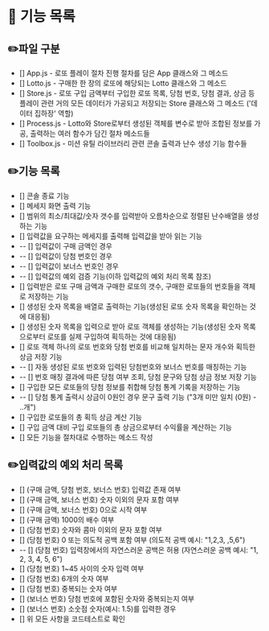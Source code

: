 # 🚀 기능 목록

## ✏️파일 구분

- [] App.js - 로또 플레이 절차 진행 절차를 담은 App 클래스와 그 메소드
- [] Lotto.js - 구매한 한 장의 로또에 해당되는 Lotto 클래스와 그 메소드
- [] Store.js - 로또 구입 금액부터 구입한 로또 목록, 당첨 번호, 당첨 결과, 상금 등 플레이 관련 거의 모든 데이터가 가공되고 저장되는 Store 클래스와 그 메소드 ('데이터 집하장' 역할)
- [] Process.js - Lotto와 Store로부터 생성된 객체를 변수로 받아 조합된 정보를 가공, 출력하는 여러 함수가 담긴 절차 메소드들
- [] Toolbox.js - 미션 유틸 라이브러리 관련 콘솔 출력과 난수 생성 기능 함수들

## ✏️기능 목록

- [] 콘솔 종료 기능
- [] 메세지 화면 출력 기능
- [] 범위의 최소/최대값/숫자 갯수를 입력받아 오름차순으로 정렬된 난수배열을 생성하는 기능
- [] 입력값을 요구하는 메세지를 출력해 입력값을 받아 읽는 기능
- -- [] 입력값이 구매 금액인 경우
- -- [] 입력값이 당첨 번호인 경우
- -- [] 입력값이 보너스 번호인 경우
- -- [] 입력값의 예외 검증 기능(이하 입력값의 예외 처리 목록 참조)
- [] 입력받은 로또 구매 금액과 구매한 로또의 갯수, 구매한 로또들의 번호들을 객체로 저장하는 기능
- [] 생성된 숫자 목록을 배열로 출력하는 기능(생성된 로또 숫자 목록을 확인하는 것에 대응됨)
- [] 생성된 숫자 목록을 입력으로 받아 로또 객체를 생성하는 기능(생성된 숫자 목록으로부터 로또를 실제 구입하여 획득하는 것에 대응됨)
- [] 로또 객체 하나의 로또 번호와 당첨 번호를 비교해 일치하는 문자 개수와 획득한 상금 저장 기능
- -- [] 자동 생성된 로또 번호와 입력된 당첨번호와 보너스 번호를 매칭하는 기능
- -- [] 번호 매칭 결과에 따른 당첨 여부 조회, 당첨 문구와 당첨 상금 정보 저장 기능
- [] 구입한 모든 로또들의 당첨 정보를 취합해 당첨 통계 기록을 저장하는 기능
- -- [] 당첨 통계 출력시 상금이 0원인 경우 문구 출력 기능 ("3개 미만 일치 (0원) - ..개")
- [] 구입한 로또들의 총 획득 상금 계산 기능
- [] 구입 금액 대비 구입 로또들의 총 상금으로부터 수익률을 계산하는 기능
- [] 모든 기능을 절차대로 수행하는 메소드 작성

## ✏️입력값의 예외 처리 목록

- [] (구매 금액, 당첨 번호, 보너스 번호) 입력값 존재 여부
- [] (구매 금액, 보너스 번호) 숫자 이외의 문자 포함 여부
- [] (구매 금액, 보너스 번호) 0으로 시작 여부
- [] (구매 금액) 1000의 배수 여부
- [] (당첨 번호) 숫자와 콤마 이외의 문자 포함 여부
- [] (당첨 번호) 0 또는 의도적 공백 포함 여부 (의도적 공백 예시: "1,2,3, ,5,6")
- -- [] (당첨 번호) 입력창에서의 자연스러운 공백은 허용 (자연스러운 공백 예시: "1, 2, 3, 4, 5, 6")
- [] (당첨 번호) 1~45 사이의 숫자 입력 여부
- [] (당첨 번호) 6개의 숫자 여부
- [] (당첨 번호) 중복되는 숫자 여부
- [] (보너스 번호) 당첨 번호에 포함된 숫자와 중복되는지 여부
- [] (보너스 번호) 소숫점 숫자(예시: 1.5)를 입력한 경우
- [] 위 모든 사항을 코드테스트로 확인
